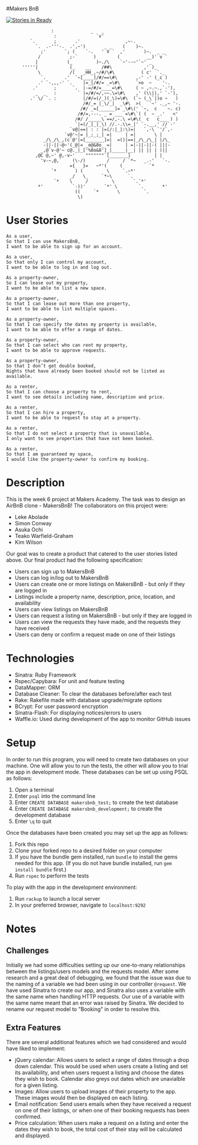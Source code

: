 #Makers BnB

[![Stories in Ready](https://badge.waffle.io/kwilson541/makersbnb.png?label=ready&title=Ready)](http://waffle.io/kwilson541/makersbnb)


```
                 :              _   _
                  :               `v'
         `.       ;       .'                 ,~-.
           `.  .-'''-.  .',~')       _ _    (    )~.
             ;'       `; (    `-.   ' V `  ,'       )~.  _ _
            /           ;-`      )        (          __)' v `
           |           (_         )~./\    `~'--~'`~' _
      '''''|            (_    __    /##\            ,' )_
            \           /(   _HH_,~/#/\#\          ( c'  `._
             `.       .'  `~[____]/#/==\#\       ,-' -' (_c )
            .' `-,,,-' `.    |=_|/#/= _=\#\      `>o  ~    '-.
          .'      ;      `.  |-=/#/=____=\#\     ( ~ ,~.~.,`-'),
           _  _   :        ` |=/#/=/,~~.\=\#\    ,' (\\||,' `-'),
         .' \/ `. :          |/#/=(/_)(_\)=\#\  (`~ (_\`|)o ~   )
                             /#/_= |_\/_|  _\#\  >(   `~' ._,~ '-.
                            /#/ _=[______]= _\#\(' `~,  c    ~. c)
                           /#/=,---. _ = ___ =\#\`( (  ~ _.'   <'
                          /#/ /_____\ ==/,-.\ =\#\(  c   c___ ) )
                          `|=(/_|_|_\) //.-.\\=_|' `-.__,' //`-'
                        `v@|==| : : |=(/:|_|:\)=|   `,-\ `'/`,-
                      `v@'~|= |_;_;_| =|     | =|       \ |
              _/\_/\_,(c`@'|=[_______]=|  =()|==|_/\_/\_| |/\_
              -||-||-@~'(_@|= _o@&8o_ =|     | =|-||-||-( |||-
             _,@`v-@'~ c@._|_['%8o&8']_|_____|__| || || | )||
           ,@C @,~' @,-v~'    """""""`[_______]         | |
             'v-~,@,`    (\-/)        /     / `*~   _.-'   `-.
                        ={   }=   ~*'(     (          `*
                 `*       ) (         \     `.~*'          
                        _/   \_     `*~\      `.
                  `*    \     /         \       `.`*'
            *'           `-))'       `*' \        `.       *'
                          ((     `*       \         `.
                           \)

```

User Stories
============
```
As a user,
So that I can use MakersBnB,
I want to be able to sign up for an account.
```
```
As a user,
So that only I can control my account,
I want to be able to log in and log out.
```
```
As a property-owner,
So I can lease out my property,
I want to be able to list a new space.
```
```
As a property-owner,
So that I can lease out more than one property,
I want to be able to list multiple spaces.
```
```
As a property-owner,
So that I can specify the dates my property is available,
I want to be able to offer a range of dates.
```
```
As a property-owner,
So that I can select who can rent my property,
I want to be able to approve requests.
```
```
As a property-owner,
So that I don’t get double booked,
Nights that have already been booked should not be listed as available.
```
```
As a renter,
So that I can choose a property to rent,
I want to see details including name, description and price.
```
```
As a renter,
So that I can hire a property,
I want to be able to request to stay at a property.
```
```
As a renter,
So that I do not select a property that is unavailable,
I only want to see properties that have not been booked.
```
```
As a renter,
So that I am guaranteed my space,
I would like the property-owner to confirm my booking.
```

Description
===========
This is the week 6 project at Makers Academy. The task was to design an AirBnB clone - MakersBnB! The collaborators on this project were:
* Leke Abolade
* Simon Conway
* Asuka Ochi
* Teako Warfield-Graham
* Kim Wilson

Our goal was to create a product that catered to the user stories listed above. Our final product had the following specification:
* Users can sign up to MakersBnB
* Users can log in/log out to MakersBnB
* Users can create one or more listings on MakersBnB - but only if they are logged in
* Listings include a property name, description, price, location, and availability
* Users can view listings on MakersBnB
* Users can request a listing on MakersBnB - but only if they are logged in
* Users can view the requests they have made, and the requests they have received
* Users can deny or confirm a request made on one of their listings

Technologies
============
* Sinatra: Ruby Framework
* Rspec/Capybara: For unit and feature testing
* DataMapper: ORM
* Database Cleaner: To clear the databases before/after each test
* Rake: Rakefile made with database upgrade/migrate options
* BCrypt: For user password encryption
* Sinatra-Flash: For displaying notices/errors to users
* Waffle.io: Used during development of the app to monitor GitHub issues

Setup
=====
In order to run this program, you will need to create two databases on your machine. One will allow you to run the tests, the other will allow you to trial the app in development mode. These databases can be set up using PSQL as follows:
1. Open a terminal
2. Enter `psql` into the command line
3. Enter `CREATE DATABASE makersbnb_test;` to create the test database
4. Enter `CREATE DATABASE makersbnb_development;` to create the development database
5. Enter `\q` to quit

Once the databases have been created you may set up the app as follows:
1. Fork this repo
2. Clone your forked repo to a desired folder on your computer
3. If you have the bundle gem installed, run `bundle` to install the gems needed for this app. (If you do not have bundle installed, run `gem install bundle` first.)
4. Run `rspec` to perform the tests

To play with the app in the development environment:
1. Run `rackup` to launch a local server
2. In your preferred browser, navigate to `localhost:9292`

Notes
=====
Challenges
----------
Initially we had some difficulties setting up our one-to-many relationships between the listings/users models and the requests model. After some research and a great deal of debugging, we found that the issue was due to the naming of a variable we had been using in our controller `@request`. We have used Sinatra to create our app, and Sinatra also uses a variable with the same name when handling HTTP requests. Our use of a variable with the same name meant that an error was raised by Sinatra. We decided to rename our request model to "Booking" in order to resolve this.

Extra Features
--------------
There are several additional features which we had considered and would have liked to implement:
* jQuery calendar: Allows users to select a range of dates through a drop down calendar. This would be used when users create a listing and set its availability, and when users request a listing and choose the dates they wish to book. Calendar also greys out dates which are unavialble for a given listing.
* Images: Allow users to upload images of their property to the app. These images would then be displayed on each listing.
* Email notification: Send users emails when they have received a request on one of their listings, or when one of their booking requests has been confirmed.
* Price calculation: When users make a request on a listing and enter the dates they wish to book, the total cost of their stay will be calculated and displayed.